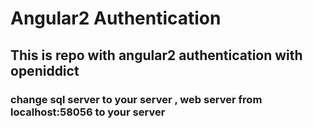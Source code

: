# Angular2 Authentication
## This is repo with angular2 authentication with openiddict
### change sql server to your server , web server from localhost:58056 to your server
